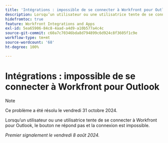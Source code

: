 ```yaml
---
title: 'Intégrations : impossible de se connecter à Workfront pour Outlook'
description: Lorsqu’un utilisateur ou une utilisatrice tente de se connecter à Workfront pour Outlook, le bouton ne répond pas et la connexion est impossible.
hidefromtoc: true
feature: Workfront Integrations and Apps
exl-id: 5ea65906-84c8-4aad-a4d9-a10b577a4c4c
source-git-commit: c60a7c70346bda8d794899c6d924c8f3605f1c9e
workflow-type: tm+mt
source-wordcount: '68'
ht-degree: 100%

---
```


# Intégrations : impossible de se connecter à Workfront pour Outlook

>[!NOTE]
>
>Ce problème a été résolu le vendredi 31 octobre 2024.

Lorsqu’un utilisateur ou une utilisatrice tente de se connecter à Workfront pour Outlook, le bouton ne répond pas et la connexion est impossible.

_Premier signalement le vendredi 8 août 2024._
